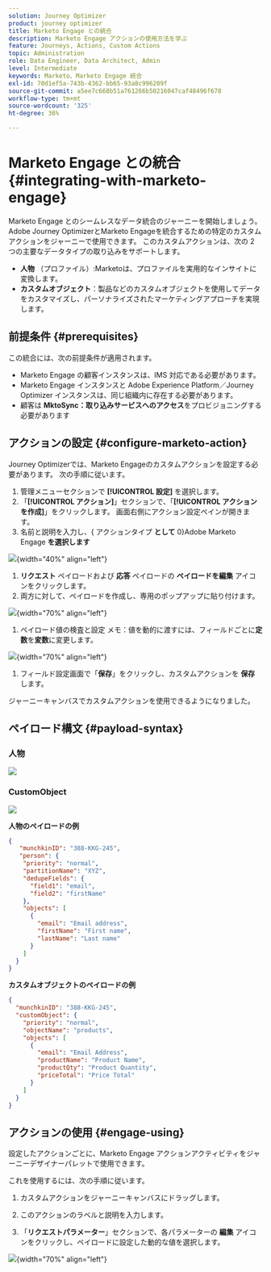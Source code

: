 ```yaml
---
solution: Journey Optimizer
product: journey optimizer
title: Marketo Engage との統合
description: Marketo Engage アクションの使用方法を学ぶ
feature: Journeys, Actions, Custom Actions
topic: Administration
role: Data Engineer, Data Architect, Admin
level: Intermediate
keywords: Marketo、Marketo Engage 統合
exl-id: 70d1ef5a-743b-4362-bb65-93a8c996209f
source-git-commit: a5ee7c668b51a761266b50216047caf48496f678
workflow-type: tm+mt
source-wordcount: '325'
ht-degree: 36%

---
```


# Marketo Engage との統合 {#integrating-with-marketo-engage}

Marketo Engage とのシームレスなデータ統合のジャーニーを開始しましょう。Adobe Journey OptimizerとMarketo Engageを統合するための特定のカスタムアクションをジャーニーで使用できます。 このカスタムアクションは、次の 2 つの主要なデータタイプの取り込みをサポートします。

* **人物** （プロファイル）:Marketoは、プロファイルを実用的なインサイトに変換します。
* **カスタムオブジェクト**：製品などのカスタムオブジェクトを使用してデータをカスタマイズし、パーソナライズされたマーケティングアプローチを実現します。

## 前提条件 {#prerequisites}

この統合には、次の前提条件が適用されます。

* Marketo Engage の顧客インスタンスは、IMS 対応である必要があります。
* Marketo Engage インスタンスと Adobe Experience Platform／Journey Optimizer インスタンスは、同じ組織内に存在する必要があります。
* 顧客は **MktoSync：取り込みサービスへのアクセス**&#x200B;をプロビジョニングする必要があります

## アクションの設定 {#configure-marketo-action}


Journey Optimizerでは、Marketo Engageのカスタムアクションを設定する必要があります。 次の手順に従います。

1. 管理メニューセクションで **[!UICONTROL 設定]** を選択します。
1. 「**[!UICONTROL アクション]**」セクションで、「**[!UICONTROL アクションを作成]**」をクリックします。 画面右側にアクション設定ペインが開きます。
1. 名前と説明を入力し、{ アクションタイプ **として** 0}Adobe Marketo Engage **を選択します**

![](assets/engage-customaction-creation.png){width="40%" align="left"}

1. **リクエスト** ペイロードおよび **応答** ペイロードの **ペイロードを編集** アイコンをクリックします。
1. 両方に対して、ペイロードを作成し、専用のポップアップに貼り付けます。

![](assets/engage-customaction-payload.png){width="70%" align="left"}

1. ペイロード値の検査と設定
メモ：値を動的に渡すには、フィールドごとに&#x200B;**定数**&#x200B;を&#x200B;**変数**&#x200B;に変更します。

![](assets/engage-customaction-payload-fields.png){width="70%" align="left"}

1. フィールド設定画面で「**保存**」をクリックし、カスタムアクションを **保存** します。

ジャーニーキャンバスでカスタムアクションを使用できるようになりました。

## ペイロード構文 {#payload-syntax}

### 人物

![](assets/payload-person.png)

### CustomObject

![](assets/payload-customobject.png)


**人物のペイロードの例**

```json
{
   "munchkinID": "388-KKG-245",  
   "person": {
    "priority": "normal",
    "partitionName": "XYZ",
    "dedupeFields": {
      "field1": "email",
      "field2": "firstName"
    },
    "objects": [
      {
        "email": "Email address",
        "firstName": "First name",
        "lastName": "Last name"
      }
    ]
  }
}
```

**カスタムオブジェクトのペイロードの例**

```json
{
  "munchkinID": "388-KKG-245", 
  "customObject": {
    "priority": "normal",
    "objectName": "products",
    "objects": [
      {
        "email": "Email Address",
        "productName": "Product Name",
        "productQty": "Product Quantity",
        "priceTotal": "Price Total"
      }
    ]
  }
}
```


## アクションの使用 {#engage-using}

設定したアクションごとに、Marketo Engage アクションアクティビティをジャーニーデザイナーパレットで使用できます。

これを使用するには、次の手順に従います。

1. カスタムアクションをジャーニーキャンバスにドラッグします。

1. このアクションのラベルと説明を入力します。

1. 「**リクエストパラメーター**」セクションで、各パラメーターの **編集** アイコンをクリックし、ペイロードに設定した動的な値を選択します。

![](assets/engage-use-canvas.png){width="70%" align="left"}
